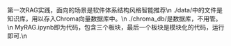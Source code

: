 第一次RAG实践，面向的场景是软件体系结构风格智能推荐\n
./data/中的文件是知识库，用以存入Chroma向量数据库中。\n
./chroma_db/是数据库，不用管。\n
MyRAG.ipynb即为代码，包含三个板块，最后一个板块是模块化的代码，运行即可.\n
